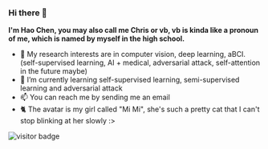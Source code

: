 ### Hi there 👋

<!--
**VoiceBeer/VoiceBeer** is a ✨ _special_ ✨ repository because its `README.md` (this file) appears on your GitHub profile.

Here are some ideas to get you started:

- 🔭 I’m currently working on ...
- 🌱 I’m currently learning ...
- 👯 I’m looking to collaborate on ...
- 🤔 I’m looking for help with ...
- 💬 Ask me about ...
- 📫 How to reach me: ...
- 😄 Pronouns: ...
- ⚡ Fun fact: ...
-->
**I'm Hao Chen, you may also call me Chris or vb, vb is kinda like a pronoun of me, which is named by myself in the high school.**

- 🏫 My research interests are in computer vision, deep learning, aBCI. (self-supervised learning, AI + medical, adversarial attack, self-attention in the future maybe) 
- 🌱 I’m currently learning self-supervised learning, semi-supervised learning and adversarial attack
- 📫 You can reach me by sending me an email
- 🐈 The avatar is my girl called "Mi Mi", she's such a pretty cat that I can't stop blinking at her slowly :>

<!--
[![VoiceBeer's Github Stats](https://github-readme-stats.vercel.app/api?username=VoiceBeer&show_icons=true)](https://github.com/anuraghazra/github-readme-stats)
-->

<img src="https://visitor-badge.laobi.icu/badge?page_id=VoiceBeer.VoiceBeer" alt="visitor badge"/>
